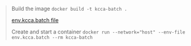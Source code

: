 >Build the image
>`docker build -t kcca-batch .`
>
>[env.kcca.batch file](https://airqo.slack.com/archives/GTHGHCB4G/p1616436451001100)
>
>Create and start a container
>`docker run --network="host" --env-file env.kcca.batch --rm kcca-batch`